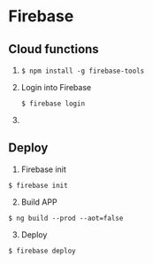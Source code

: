 # Firebase

## Cloud functions

1. 
    ```
    $ npm install -g firebase-tools
    ```
2. Login into Firebase
   ```
   $ firebase login
   ```
3. 



## Deploy

1. Firebase init
```
$ firebase init
```

2. Build APP
```
$ ng build --prod --aot=false
```

3. Deploy
```
$ firebase deploy
```